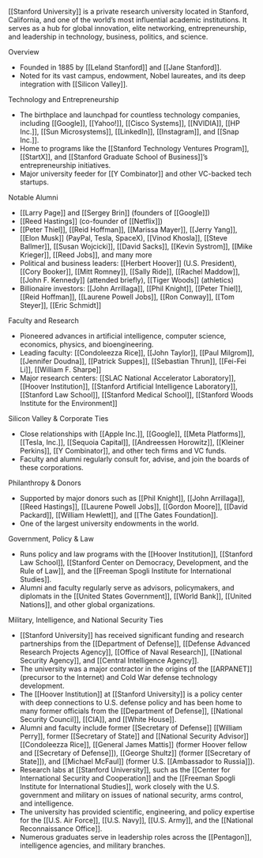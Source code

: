 [[Stanford University]] is a private research university located in Stanford, California, and one of the world’s most influential academic institutions. It serves as a hub for global innovation, elite networking, entrepreneurship, and leadership in technology, business, politics, and science.

  

  

  

  

Overview

  

  

- Founded in 1885 by [[Leland Stanford]] and [[Jane Stanford]].
- Noted for its vast campus, endowment, Nobel laureates, and its deep integration with [[Silicon Valley]].

  

  

  

  

  

Technology and Entrepreneurship

  

  

- The birthplace and launchpad for countless technology companies, including [[Google]], [[Yahoo!]], [[Cisco Systems]], [[NVIDIA]], [[HP Inc.]], [[Sun Microsystems]], [[LinkedIn]], [[Instagram]], and [[Snap Inc.]].
- Home to programs like the [[Stanford Technology Ventures Program]], [[StartX]], and [[Stanford Graduate School of Business]]’s entrepreneurship initiatives.
- Major university feeder for [[Y Combinator]] and other VC-backed tech startups.

  

  

  

  

  

Notable Alumni

  

  

- [[Larry Page]] and [[Sergey Brin]] (founders of [[Google]])
- [[Reed Hastings]] (co-founder of [[Netflix]])
- [[Peter Thiel]], [[Reid Hoffman]], [[Marissa Mayer]], [[Jerry Yang]], [[Elon Musk]] (PayPal, Tesla, SpaceX), [[Vinod Khosla]], [[Steve Ballmer]], [[Susan Wojcicki]], [[David Sacks]], [[Kevin Systrom]], [[Mike Krieger]], [[Reed Jobs]], and many more
- Political and business leaders: [[Herbert Hoover]] (U.S. President), [[Cory Booker]], [[Mitt Romney]], [[Sally Ride]], [[Rachel Maddow]], [[John F. Kennedy]] (attended briefly), [[Tiger Woods]] (athletics)
- Billionaire investors: [[John Arrillaga]], [[Phil Knight]], [[Peter Thiel]], [[Reid Hoffman]], [[Laurene Powell Jobs]], [[Ron Conway]], [[Tom Steyer]], [[Eric Schmidt]]

  

  

  

  

  

Faculty and Research

  

  

- Pioneered advances in artificial intelligence, computer science, economics, physics, and bioengineering.
- Leading faculty: [[Condoleezza Rice]], [[John Taylor]], [[Paul Milgrom]], [[Jennifer Doudna]], [[Patrick Suppes]], [[Sebastian Thrun]], [[Fei-Fei Li]], [[William F. Sharpe]]
- Major research centers: [[SLAC National Accelerator Laboratory]], [[Hoover Institution]], [[Stanford Artificial Intelligence Laboratory]], [[Stanford Law School]], [[Stanford Medical School]], [[Stanford Woods Institute for the Environment]]

  

  

  

  

  

Silicon Valley & Corporate Ties

  

  

- Close relationships with [[Apple Inc.]], [[Google]], [[Meta Platforms]], [[Tesla, Inc.]], [[Sequoia Capital]], [[Andreessen Horowitz]], [[Kleiner Perkins]], [[Y Combinator]], and other tech firms and VC funds.
- Faculty and alumni regularly consult for, advise, and join the boards of these corporations.

  

  

  

  

  

Philanthropy & Donors

  

  

- Supported by major donors such as [[Phil Knight]], [[John Arrillaga]], [[Reed Hastings]], [[Laurene Powell Jobs]], [[Gordon Moore]], [[David Packard]], [[William Hewlett]], and [[The Gates Foundation]].
- One of the largest university endowments in the world.

  

  

  

  

  

Government, Policy & Law

  

  

- Runs policy and law programs with the [[Hoover Institution]], [[Stanford Law School]], [[Stanford Center on Democracy, Development, and the Rule of Law]], and the [[Freeman Spogli Institute for International Studies]].
- Alumni and faculty regularly serve as advisors, policymakers, and diplomats in the [[United States Government]], [[World Bank]], [[United Nations]], and other global organizations.

  

Military, Intelligence, and National Security Ties

  

  

- [[Stanford University]] has received significant funding and research partnerships from the [[Department of Defense]], [[Defense Advanced Research Projects Agency]], [[Office of Naval Research]], [[National Security Agency]], and [[Central Intelligence Agency]].
- The university was a major contractor in the origins of the [[ARPANET]] (precursor to the Internet) and Cold War defense technology development.
- The [[Hoover Institution]] at [[Stanford University]] is a policy center with deep connections to U.S. defense policy and has been home to many former officials from the [[Department of Defense]], [[National Security Council]], [[CIA]], and [[White House]].
- Alumni and faculty include former [[Secretary of Defense]] [[William Perry]], former [[Secretary of State]] and [[National Security Advisor]] [[Condoleezza Rice]], [[General James Mattis]] (former Hoover fellow and [[Secretary of Defense]]), [[George Shultz]] (former [[Secretary of State]]), and [[Michael McFaul]] (former U.S. [[Ambassador to Russia]]).
- Research labs at [[Stanford University]], such as the [[Center for International Security and Cooperation]] and the [[Freeman Spogli Institute for International Studies]], work closely with the U.S. government and military on issues of national security, arms control, and intelligence.
- The university has provided scientific, engineering, and policy expertise for the [[U.S. Air Force]], [[U.S. Navy]], [[U.S. Army]], and the [[National Reconnaissance Office]].
- Numerous graduates serve in leadership roles across the [[Pentagon]], intelligence agencies, and military branches.